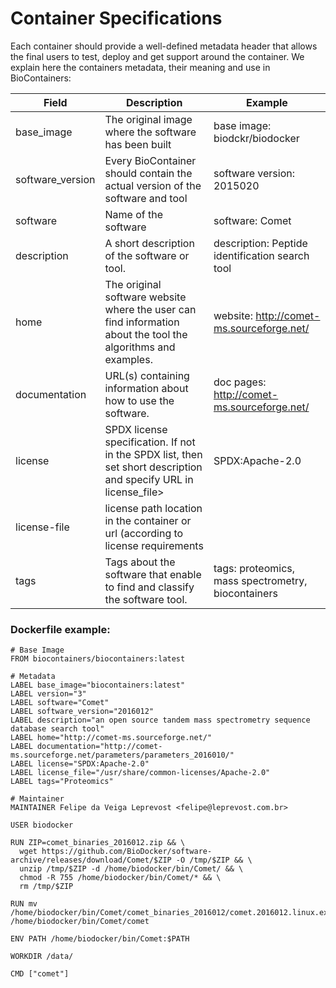 Container Specifications
========================

Each container should provide a well-defined metadata header that allows the final users to test, deploy and get support around the container.
We explain here the containers metadata, their meaning and use in BioContainers:



| Field                 | Description                                                                                                                | Example                                                  |
|-----------------------|----------------------------------------------------------------------------------------------------------------------------|----------------------------------------------------------|
| base_image            | The original image where the software has been built                                                                         | base image: biodckr/biodocker                            |
| software_version      | Every BioContainer should contain the actual version of the software and tool                                               | software version: 2015020                                |
| software              | Name of the software                                                                                                         | software: Comet                                          |
| description           | A short description of the software or tool.                                                                                 | description: Peptide identification search tool          |
| home                  | The original software website where the user can find information about the tool the algorithms and examples.               | website: http://comet-ms.sourceforge.net/                |
| documentation         | URL(s) containing information about how to use the software.                                                                 | doc pages: http://comet-ms.sourceforge.net/              |
| license               | SPDX license specification. If not in the SPDX list, then set short description and specify URL in license_file>           | SPDX:Apache-2.0          |
| license-file          | license path location in the container or url (according to license requirements |          |  
| tags                  | Tags about the software that enable to find and classify the software tool.                                                 | tags: proteomics, mass spectrometry, biocontainers       |


### Dockerfile example:

~~~
# Base Image
FROM biocontainers/biocontainers:latest

# Metadata
LABEL base_image="biocontainers:latest"
LABEL version="3"
LABEL software="Comet"
LABEL software_version="2016012"
LABEL description="an open source tandem mass spectrometry sequence database search tool"
LABEL home="http://comet-ms.sourceforge.net/"
LABEL documentation="http://comet-ms.sourceforge.net/parameters/parameters_2016010/"
LABEL license="SPDX:Apache-2.0"
LABEL license_file="/usr/share/common-licenses/Apache-2.0"
LABEL tags="Proteomics"

# Maintainer
MAINTAINER Felipe da Veiga Leprevost <felipe@leprevost.com.br>

USER biodocker

RUN ZIP=comet_binaries_2016012.zip && \
  wget https://github.com/BioDocker/software-archive/releases/download/Comet/$ZIP -O /tmp/$ZIP && \
  unzip /tmp/$ZIP -d /home/biodocker/bin/Comet/ && \
  chmod -R 755 /home/biodocker/bin/Comet/* && \
  rm /tmp/$ZIP

RUN mv /home/biodocker/bin/Comet/comet_binaries_2016012/comet.2016012.linux.exe /home/biodocker/bin/Comet/comet

ENV PATH /home/biodocker/bin/Comet:$PATH

WORKDIR /data/

CMD ["comet"]
~~~
